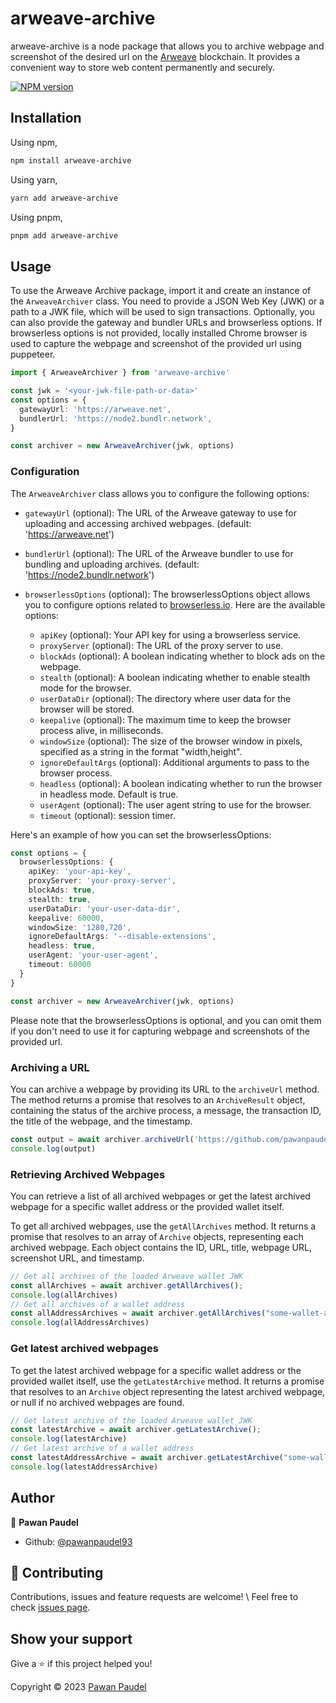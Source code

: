# arweave-archive

arweave-archive is a node package that allows you to archive webpage and screenshot of the desired url on the [Arweave](https://arweave.org) blockchain. It provides a convenient way to store web content permanently and securely.

[![NPM version](https://img.shields.io/npm/v/arweave-archive?color=green&label=npm-package)](https://www.npmjs.com/package/arweave-archive)

## Installation

Using npm,

```sh
npm install arweave-archive
```

Using yarn,

```sh
yarn add arweave-archive
```

Using pnpm,

```sh
pnpm add arweave-archive
```

## Usage

To use the Arweave Archive package, import it and create an instance of the `ArweaveArchiver` class. You need to provide a JSON Web Key (JWK) or a path to a JWK file, which will be used to sign transactions. Optionally, you can also provide the gateway and bundler URLs and browserless options. If browserless options is not provided, locally installed Chrome browser is used to capture the webpage and screenshot of the provided url using puppeteer.

```ts
import { ArweaveArchiver } from 'arweave-archive'

const jwk = '<your-jwk-file-path-or-data>'
const options = {
  gatewayUrl: 'https://arweave.net',
  bundlerUrl: 'https://node2.bundlr.network',
}

const archiver = new ArweaveArchiver(jwk, options)
```

### Configuration

The `ArweaveArchiver` class allows you to configure the following options:

- `gatewayUrl` (optional): The URL of the Arweave gateway to use for uploading and accessing archived webpages. (default: '<https://arweave.net>')
- `bundlerUrl` (optional): The URL of the Arweave bundler to use for bundling and uploading archives. (default: '<https://node2.bundlr.network>')
- `browserlessOptions` (optional): The browserlessOptions object allows you to configure options related to [browserless.io](https://www.browserless.io/docs/chrome-flags). Here are the available options:

  - `apiKey` (optional): Your API key for using a browserless service.
  - `proxyServer` (optional): The URL of the proxy server to use.
  - `blockAds` (optional): A boolean indicating whether to block ads on the webpage.
  - `stealth` (optional): A boolean indicating whether to enable stealth mode for the browser.
  - `userDataDir` (optional): The directory where user data for the browser will be stored.
  - `keepalive` (optional): The maximum time to keep the browser process alive, in milliseconds.
  - `windowSize` (optional): The size of the browser window in pixels, specified as a string in the format "width,height".
  - `ignoreDefaultArgs` (optional): Additional arguments to pass to the browser process.
  - `headless` (optional): A boolean indicating whether to run the browser in headless mode. Default is true.
  - `userAgent` (optional): The user agent string to use for the browser.
  - `timeout` (optional): session timer.

Here's an example of how you can set the browserlessOptions:

```ts
const options = {
  browserlessOptions: {
    apiKey: 'your-api-key',
    proxyServer: 'your-proxy-server',
    blockAds: true,
    stealth: true,
    userDataDir: 'your-user-data-dir',
    keepalive: 60000,
    windowSize: '1280,720',
    ignoreDefaultArgs: '--disable-extensions',
    headless: true,
    userAgent: 'your-user-agent',
    timeout: 60000
  }
}

const archiver = new ArweaveArchiver(jwk, options)
```

Please note that the browserlessOptions is optional, and you can omit them if you don't need to use it for capturing webpage and screenshots of the provided url.

### Archiving a URL

You can archive a webpage by providing its URL to the `archiveUrl` method. The method returns a promise that resolves to an `ArchiveResult` object, containing the status of the archive process, a message, the transaction ID, the title of the webpage, and the timestamp.

```ts
const output = await archiver.archiveUrl('https://github.com/pawanpaudel93')
console.log(output)
```

### Retrieving Archived Webpages

You can retrieve a list of all archived webpages or get the latest archived webpage for a specific wallet address or the provided wallet itself.

To get all archived webpages, use the `getAllArchives` method. It returns a promise that resolves to an array of `Archive` objects, representing each archived webpage. Each object contains the ID, URL, title, webpage URL, screenshot URL, and timestamp.

```javascript
// Get all archives of the loaded Arweave wallet JWK
const allArchives = await archiver.getAllArchives();
console.log(allArchives)
// Get all archives of a wallet address
const allAddressArchives = await archiver.getAllArchives("some-wallet-address");
console.log(allAddressArchives)
```

### Get latest archived webpages

To get the latest archived webpage for a specific wallet address or the provided wallet itself, use the `getLatestArchive` method. It returns a promise that resolves to an `Archive` object representing the latest archived webpage, or null if no archived webpages are found.

```javascript
// Get latest archive of the loaded Arweave wallet JWK
const latestArchive = await archiver.getLatestArchive();
console.log(latestArchive)
// Get latest archive of a wallet address
const latestAddressArchive = await archiver.getLatestArchive("some-wallet-address");
console.log(latestAddressArchive)
```

## Author

👤 **Pawan Paudel**

- Github: [@pawanpaudel93](https://github.com/pawanpaudel93)

## 🤝 Contributing

Contributions, issues and feature requests are welcome! \ Feel free to check [issues page](https://github.com/pawanpaudel93/arweave-archive/issues).

## Show your support

Give a ⭐️ if this project helped you!

Copyright © 2023 [Pawan Paudel](https://github.com/pawanpaudel93)
